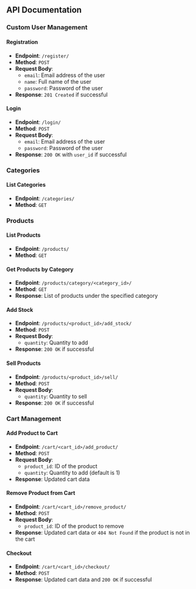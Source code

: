## API Documentation

### Custom User Management

#### Registration
- **Endpoint**: `/register/`
- **Method**: `POST`
- **Request Body**: 
  - `email`: Email address of the user
  - `name`: Full name of the user
  - `password`: Password of the user
- **Response**: `201 Created` if successful

#### Login
- **Endpoint**: `/login/`
- **Method**: `POST`
- **Request Body**: 
  - `email`: Email address of the user
  - `password`: Password of the user
- **Response**: `200 OK` with `user_id` if successful

### Categories

#### List Categories
- **Endpoint**: `/categories/`
- **Method**: `GET`

### Products

#### List Products
- **Endpoint**: `/products/`
- **Method**: `GET`

#### Get Products by Category
- **Endpoint**: `/products/category/<category_id>/`
- **Method**: `GET`
- **Response**: List of products under the specified category

#### Add Stock
- **Endpoint**: `/products/<product_id>/add_stock/`
- **Method**: `POST`
- **Request Body**: 
  - `quantity`: Quantity to add
- **Response**: `200 OK` if successful

#### Sell Products
- **Endpoint**: `/products/<product_id>/sell/`
- **Method**: `POST`
- **Request Body**: 
  - `quantity`: Quantity to sell
- **Response**: `200 OK` if successful

### Cart Management

#### Add Product to Cart
- **Endpoint**: `/cart/<cart_id>/add_product/`
- **Method**: `POST`
- **Request Body**: 
  - `product_id`: ID of the product
  - `quantity`: Quantity to add (default is 1)
- **Response**: Updated cart data

#### Remove Product from Cart
- **Endpoint**: `/cart/<cart_id>/remove_product/`
- **Method**: `POST`
- **Request Body**: 
  - `product_id`: ID of the product to remove
- **Response**: Updated cart data or `404 Not Found` if the product is not in the cart

#### Checkout
- **Endpoint**: `/cart/<cart_id>/checkout/`
- **Method**: `POST`
- **Response**: Updated cart data and `200 OK` if successful
